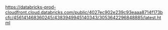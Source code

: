 https://databricks-prod-cloudfront.cloud.databricks.com/public/4027ec902e239c93eaaa8714f173bcfc/456141468360245/4383949945140343/3053642296848885/latest.html